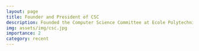 ```yaml
---
layout: page
title: Founder and President of CSC
description: Founded the Computer Science Committee at Ecole Polytechnique, and lead it from September 2020 to June 2022.
img: assets/img/csc.jpg
importance: 2
category: recent
---
```


